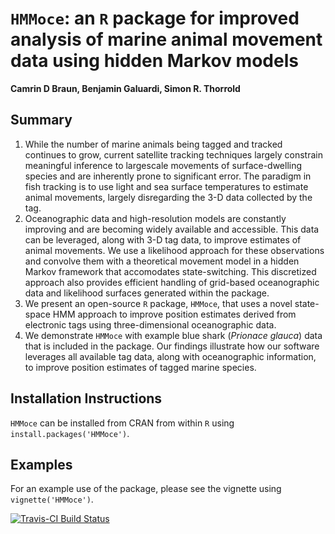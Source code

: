 `HMMoce`: an `R` package for improved analysis of marine animal movement data using hidden Markov models
================

<!-- README.md is generated from README.Rmd. Please edit that file -->
**Camrin D Braun, Benjamin Galuardi, Simon R. Thorrold**

Summary
-------

1.  While the number of marine animals being tagged and tracked continues to grow, current satellite tracking techniques largely constrain meaningful inference to largescale movements of surface-dwelling species and are inherently prone to significant error. The paradigm in fish tracking is to use light and sea surface temperatures to estimate animal movements, largely disregarding the 3-D data collected by the tag.
2.  Oceanographic data and high-resolution models are constantly improving and are becoming widely available and accessible. This data can be leveraged, along with 3-D tag data, to improve estimates of animal movements. We use a likelihood approach for these observations and convolve them with a theoretical movement model in a hidden Markov framework that accomodates state-switching. This discretized approach also provides efficient handling of grid-based oceanographic data and likelihood surfaces generated within the package.
3.  We present an open-source `R` package, `HMMoce`, that uses a novel state-space HMM approach to improve position estimates derived from electronic tags using three-dimensional oceanographic data.
4.  We demonstrate `HMMoce` with example blue shark (*Prionace glauca*) data that is included in the package. Our findings illustrate how our software leverages all available tag data, along with oceanographic information, to improve position estimates of tagged marine species.

Installation Instructions
-------------------------

`HMMoce` can be installed from CRAN from within `R` using `install.packages('HMMoce')`.

Examples
--------

For an example use of the package, please see the vignette using `vignette('HMMoce')`.

[![Travis-CI Build Status](https://travis-ci.org/camrinbraun/HMMoce.svg?branch=master)](https://travis-ci.org/camrinbraun/HMMoce)
